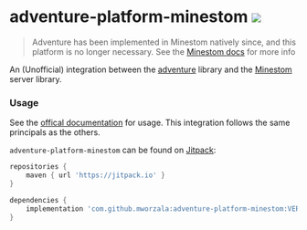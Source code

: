 # adventure-platform-minestom [![](https://jitpack.io/v/mworzala/adventure-platform-minestom.svg)](https://jitpack.io/#mworzala/adventure-platform-minestom)

> Adventure has been implemented in Minestom natively since, and this platform is no longer necessary. See the [Minestom docs](https://wiki.minestom.com/feature/adventure) for more info

An (Unofficial) integration between the [adventure](https://github.com/KyoriPowered/adventure) library and the [Minestom](https://github.com/Minestom/Minestom) server library.

### Usage
See the [offical documentation](https://docs.adventure.kyori.net/) for usage.
This integration follows the same principals as the others.


`adventure-platform-minestom` can be found on [Jitpack](https://jitpack.io/#mworzala/adventure-platform-minestom):
```groovy
repositories {
    maven { url 'https://jitpack.io' }
}

dependencies {
    implementation 'com.github.mworzala:adventure-platform-minestom:VERSION'
}
```
